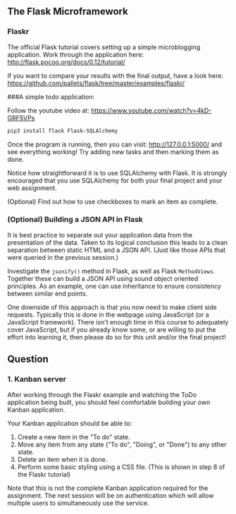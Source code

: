## The Flask Microframework

### Flaskr
The official Flask tutorial covers setting up a simple microblogging
application. Work through the application here:
http://flask.pocoo.org/docs/0.12/tutorial/

If you want to compare your results with the final output, have a look here:
https://github.com/pallets/flask/tree/master/examples/flaskr/


###A simple todo application:

Follow the youtube video at: https://www.youtube.com/watch?v=4kD-GRF5VPs

```bash
pip3 install flask Flask-SQLAlchemy
```
Once the program is running, then you can visit: http://127.0.0.1:5000/ and see
everything working!  Try adding new tasks and then marking them as done.

Notice how straightforward it is to use SQLAlchemy with Flask.  It is strongly
encouraged that you use SQLAlchemy for both your final project and your web
assignment.

(Optional) Find out how to use checkboxes to mark an item as complete.

### (Optional) Building a JSON API in Flask

It is best practice to separate out your application data from the presentation
of the data.  Taken to its logical conclusion this leads to a clean separation
between static HTML and a JSON API.  (Just like those APIs that were queried
in the previous session.)  

Investigate the `jsonify()` method in Flask, as well as Flask `MethodViews`.
Together these can build a JSON API using sound object oriented principles.
As an example, one can use inheritance to ensure consistency between similar
end points.

One downside of this approach is that you now need to make client side requests.
Typically this is done in the webpage using JavaScript (or a JavaScript
framework).  There isn't enough time in this course to adequately cover
JavaScript, but if you already know some, or are willing to put the effort into
learning it, then please do so for this unit and/or the final project!

## Question

### 1. Kanban server

After working through the Flaskr example and watching the ToDo application being
built, you should feel comfortable building your own Kanban application.

Your Kanban application should be able to:
1. Create a new item in the "To do" state.
2. Move any item from any state ("To do", "Doing", or "Done") to any other state.
3. Delete an item when it is done.
4. Perform some basic styling using a CSS file.  (This is shown in step 8 of the
   Flaskr tutorial)

Note that this is not the complete Kanban application required for the
assignment.  The next session will be on authentication which will allow
multiple users to simultaneously use the service.
